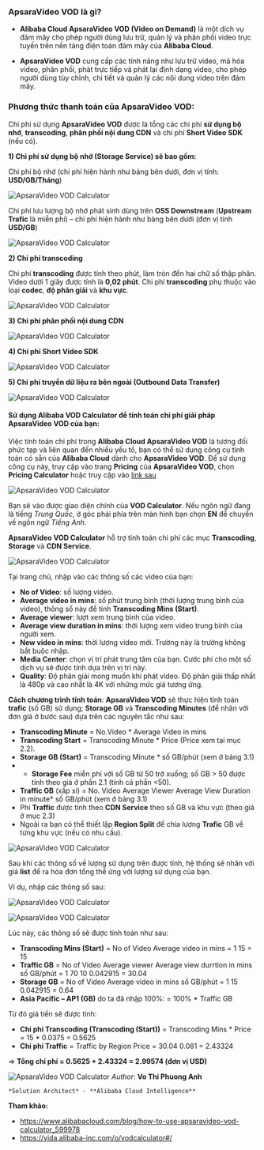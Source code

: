 ### ApsaraVideo VOD là gì?

- **Alibaba Cloud ApsaraVideo VOD (Video on Demand)** là một dịch vụ đám mây cho phép người dùng lưu trữ, quản lý và phân phối video trực tuyến trên nền tảng điện toán đám mây của **Alibaba Cloud**.

- **ApsaraVideo VOD** cung cấp các tính năng như lưu trữ video, mã hóa video, phân phối, phát trực tiếp và phát lại định dạng video, cho phép người dùng tùy chỉnh, chi tiết và quản lý các nội dung video trên đám mây.

### Phương thức thanh toán của ApsaraVideo VOD:

Chi phí sử dụng **ApsaraVideo VOD** được là tổng các chi phí **sử dụng bộ nhớ**, **transcoding**, **phân phối nội dung CDN** và chi phí **Short Video SDK** (nếu có).

**1) Chi phí sử dụng bộ nhớ (Storage Service) sẽ bao gồm:**

Chi phí bộ nhớ (chi phí hiện hành như bảng bên dưới, đơn vị tính: **USD/GB/Tháng**)

![ApsaraVideo VOD Calculator](/Image/ApsaraVideo-VOD-Calculator01.png)

Chi phí lưu lượng bộ nhớ phát sinh dùng trên **OSS Downstream** (**Upstream Trafic** là miễn phí) – chi phí hiện hành như bảng bên dưới (đơn vị tính **USD/GB**)

![ApsaraVideo VOD Calculator](/Image/ApsaraVideo-VOD-Calculator02.png)

**2) Chi phí transcoding**

Chi phí **transcoding** được tính theo phút, làm tròn đến hai chữ số thập phân. Video dưới 1 giây được tính là **0,02 phút**. Chi phí **transcoding** phụ thuộc vào loại **codec**, **độ phân giải** và **khu vực**.

![ApsaraVideo VOD Calculator](/Image/ApsaraVideo-VOD-Calculator03.png)

**3) Chi phí phân phối nội dung CDN**

![ApsaraVideo VOD Calculator](/Image/ApsaraVideo-VOD-Calculator04.png)

**4) Chi phí Short Video SDK**

![ApsaraVideo VOD Calculator](/Image/ApsaraVideo-VOD-Calculator05.png)

**5) Chi phí truyền dữ liệu ra bên ngoài (Outbound Data Transfer)**

![ApsaraVideo VOD Calculator](/Image/ApsaraVideo-VOD-Calculator06.png)

#### Sử dụng Alibaba VOD Calculator để tính toán chi phí giải pháp ApsaraVideo VOD của bạn:

Việc tính toán chi phí trong **Alibaba Cloud ApsaraVideo VOD** là tương đối phức tạp và liên quan đến nhiều yếu tố, bạn có thể sử dụng công cụ tính toán có sẵn của **Alibaba Cloud** dành cho **ApsaraVideo VOD**.
Để sử dụng công cụ này, truy cập vào trang **Pricing** của **ApsaraVideo VOD**, chọn **Pricing Calculator** hoặc truy cập vào [link sau](https://yida.alibaba-inc.com/o/vodcalculator#/)

![ApsaraVideo VOD Calculator](/Image/ApsaraVideo-VOD-Calculator07.png)

Bạn sẽ vào được giao diện chính của **VOD Calculator**. Nếu ngôn ngữ đang là tiếng *Trung Quốc*, ở góc phải phía trên màn hình bạn chọn **EN** để chuyển về ngôn ngữ *Tiếng Anh*. 

**ApsaraVideo VOD Calculator** hỗ trợ tính toán chi phí các mục **Transcoding**, **Storage** và **CDN Service**.

![ApsaraVideo VOD Calculator](/Image/ApsaraVideo-VOD-Calculator08.png)

Tại trang chủ, nhập vào các thông số các video của bạn:

- **No of Video**: số lượng video.
- **Average video in mins**: số phút trung bình (thời lượng trung bình của video), thông số này để tính **Transcoding Mins (Start)**.
- **Average viewer**: lượt xem trung bình của video.
- **Average view duration in mins**: thời lượng xem video trung bình của người xem.
- **New video in mins**: thời lượng video mới. Trường này là trường không bắt buộc nhập.
- **Media Center**: chọn vị trí phát trung tâm của bạn. Cước phí cho một số dịch vụ sẽ được tính dựa trên vị trí này.
- **Quality**: Độ phân giải mong muốn khi phát video. Độ phân giải thấp nhất là 480p và cao nhất là 4K với những mức giá tương ứng.

**Cách chương trình tính toán**: **ApsaraVideo VOD** sẽ thực hiện tính toán **trafic** (số GB) sử dụng; **Storage GB** và **Transcoding Minutes** (để nhân với đơn giá ở bước sau) dựa trên các nguyên tắc như sau:

- **Transcoding Minute** = No.Video * Average Video in mins
- **Transcoding Start** = Transcoding Minute * Price (Price xem tại mục 2.2).
- **Storage GB (Start)** = Transcoding Minute * số GB/phút (xem ở bảng 3.1)
- - **Storage Fee** miễn phí với số GB từ 50 trở xuống; số GB > 50 được tính theo giá ở phần 2.1 (tính cả phần <50).
- **Traffic GB** (xấp xỉ) = No. Video Average Viewer Average View Duration in minute* số GB/phút (xem ở bảng 3.1)
- Phí **Traffic** được tính theo **CDN Service** theo số GB và khu vực (theo giá ở mục 2.3)
- Ngoài ra bạn có thể thiết lập **Region Split** để chia lượng **Trafic** GB về từng khu vực (nếu có nhu cầu).
 
![ApsaraVideo VOD Calculator](/Image/ApsaraVideo-VOD-Calculator09.png)

Sau khi các thông số về lượng sử dụng trên được tính, hệ thống sẽ nhân với giá **list** để ra hóa đơn tổng thể ứng với lượng sử dụng của bạn.

Ví dụ, nhập các thông số sau:

![ApsaraVideo VOD Calculator](/Image/ApsaraVideo-VOD-Calculator010.png)

![ApsaraVideo VOD Calculator](/Image/ApsaraVideo-VOD-Calculator011.png)

Lúc này, các thông số sẽ được tính toán như sau:

- **Transcoding Mins (Start)** = No of Video Average video in mins = 1 15 = 15
- **Traffic GB** = No of Video Average viewer Average view durrtion in mins số GB/phút = 1 70 10 0.042915 = 30.04
- **Storage GB** = No of Video Average video in mins số GB/phút
= 1 15 0.042915 = 0.64
- **Asia Pacific – AP1 (GB)** do ta đã nhập 100%: = 100% * Traffic GB

Từ đó giá tiền sẽ được tính:

- **Chi phí Transcoding (Transcoding (Start))** = Transcoding Mins * Price
= 15 * 0.0375 = 0.5625
- **Chi phí Traffic** = Traffic by Region Price = 30.04 0.081 = 2.43324

=> **Tổng chi phí = 0.5625 + 2.43324 = 2.99574 (đơn vị USD)**

![ApsaraVideo VOD Calculator](/Image/ApsaraVideo-VOD-Calculator012.png)
    *Author*: **Vo Thi Phuong Anh**

    *Solution Architect* - **Alibaba Cloud Intelligence**

**Tham khảo:**
- https://www.alibabacloud.com/blog/how-to-use-apsaravideo-vod-calculator_599978
- https://yida.alibaba-inc.com/o/vodcalculator#/